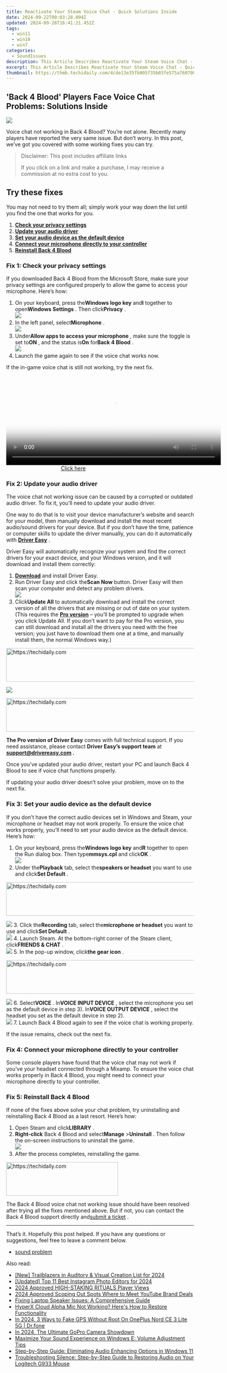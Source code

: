 ```yaml
---
title: Reactivate Your Steam Voice Chat - Quick Solutions Inside
date: 2024-09-22T00:03:28.094Z
updated: 2024-09-26T16:41:21.452Z
tags:
  - win11
  - win10
  - win7
categories:
  - SoundIssues
description: This Article Describes Reactivate Your Steam Voice Chat - Quick Solutions Inside
excerpt: This Article Describes Reactivate Your Steam Voice Chat - Quick Solutions Inside
thumbnail: https://thmb.techidaily.com/4cde13e35fb005f35b03fe575a760700ef2f31716bcebcb3bdb2d428b2778fad.jpg
---
```


## 'Back 4 Blood' Players Face Voice Chat Problems: Solutions Inside

![](https://images.drivereasy.com/wp-content/uploads/2021/10/back-4-blood.jpg)

 Voice chat not working in Back 4 Blood? You’re not alone. Recently many players have reported the very same issue. But don’t worry. In this post, we’ve got you covered with some working fixes you can try.

>  Disclaimer: This post includes affiliate links
>
>  If you click on a link and make a purchase, I may receive a commission at no extra cost to you.
>

## Try these fixes

 You may not need to try them all; simply work your way down the list until you find the one that works for you.

1. **[Check your privacy settings](https://tools.techidaily.com/drivereasy/download/)**
2. **[Update your audio driver](https://tools.techidaily.com/drivereasy/download/)**
3. **[Set your audio device as the default device](https://tools.techidaily.com/drivereasy/download/)**
4. **[Connect your microphone directly to your controller](https://tools.techidaily.com/drivereasy/download/)**
5. **[Reinstall Back 4 Blood](https://tools.techidaily.com/drivereasy/download/)**

### Fix 1: Check your privacy settings

 If you downloaded Back 4 Blood from the Microsoft Store, make sure your privacy settings are configured properly to allow the game to access your microphone. Here’s how:

1. On your keyboard, press the**Windows logo key** and**I** together to open**Windows Settings** . Then click**Privacy** .  
![](https://images.drivereasy.com/wp-content/uploads/2021/10/settings-privacy.jpg)
2. In the left panel, select**Microphone** .  
![](https://images.drivereasy.com/wp-content/uploads/2021/10/settings-privacy-microphone.jpg)
3. Under**Allow apps to access your microphone** , make sure the toggle is set to**ON** , and the status is**On** for**Back 4 Blood** .  
![](https://images.drivereasy.com/wp-content/uploads/2021/10/tun-on-allow-apps-to-access-your-microphone.jpg)
4. Launch the game again to see if the voice chat works now.

If the in-game voice chat is still not working, try the next fix.

<!-- affiliate ads begin -->
<span id="1983549">
					<video width="576" height="240" style="cursor:pointer"
           poster="//a.impactradius-go.com/display-clicktoplayimage/1983549.png"
           onclick="if(!this.playClicked){this.play();this.setAttribute('controls',true);this.playClicked=true;}">
	   <source src="//a.impactradius-go.com/display-ad/22993-1983549">
	   <img src="//a.impactradius-go.com/display-clicktoplayimage/1983549.png" style="border: none; height: 100%; width: 100%; object-fit: contain">
	</video>
	<div style="width:360px;text-align:center"><a href="javascript:window.open(decodeURIComponent('https%3A%2F%2Fhomestyler.sjv.io%2Fc%2F5597632%2F1983549%2F22993'), '_blank');void(0);">Click here</a></div>
</span>
<img height="0" width="0" src="https://imp.pxf.io/i/5597632/1983549/22993" style="position:absolute;visibility:hidden;" border="0" />
<!-- affiliate ads end -->

### Fix 2: Update your audio driver

 The voice chat not working issue can be caused by a corrupted or outdated audio driver. To fix it, you’ll need to update your audio driver.

 One way to do that is to visit your device manufacturer’s website and search for your model, then manually download and install the most recent audio/sound drivers for your device. But if you don’t have the time, patience or computer skills to update the driver manually, you can do it automatically with **[Driver Easy](https://tools.techidaily.com/drivereasy/download/)**  .

 Driver Easy will automatically recognize your system and find the correct drivers for your exact device, and your Windows version, and it will download and install them correctly:

1. **[Download](https://tools.techidaily.com/drivereasy/download/)**  and install Driver Easy.
2. Run Driver Easy and click the**Scan Now** button. Driver Easy will then scan your computer and detect any problem drivers.  
![](https://images.drivereasy.com/wp-content/uploads/2021/10/de-scan-audio.jpg)
3. Click**Update All** to automatically download and install the correct version of all the drivers that are missing or out of date on your system. (This requires the **[Pro version](https://tools.techidaily.com/drivereasy/download/)**  – you’ll be prompted to upgrade when you click Update All. If you don’t want to pay for the Pro version, you can still download and install all the drivers you need with the free version; you just have to download them one at a time, and manually install them, the normal Windows way.)  

<!-- affiliate ads begin -->
<a href="https://aligracehair.sjv.io/c/5597632/1880944/19272" target="_top" id="1880944">
  <img src="//a.impactradius-go.com/display-ad/19272-1880944" border="0" alt="https://techidaily.com" width="728" height="90"/>
</a>
<img height="0" width="0" src="https://aligracehair.sjv.io/i/5597632/1880944/19272" style="position:absolute;visibility:hidden;" border="0" />
<!-- affiliate ads end -->

![](https://images.drivereasy.com/wp-content/uploads/2021/10/de-update-all-realtek-audio.jpg)

<!-- affiliate ads begin -->
<a href="https://oneplusfr.sjv.io/c/5597632/1622438/14044" target="_top" id="1622438">
  <img src="//a.impactradius-go.com/display-ad/14044-1622438" border="0" alt="https://techidaily.com" width="728" height="90"/>
</a>
<img height="0" width="0" src="https://oneplusfr.sjv.io/i/5597632/1622438/14044" style="position:absolute;visibility:hidden;" border="0" />
<!-- affiliate ads end -->

**The Pro version of Driver Easy** comes with full technical support. If you need assistance, please contact **Driver Easy’s support team** at **[support@drivereasy.com](https://tools.techidaily.com/drivereasy/download/) .**

 Once you’ve updated your audio driver, restart your PC and launch Back 4 Blood to see if voice chat functions properly.

 If updating your audio driver doesn’t solve your problem, move on to the next fix.

### Fix 3: Set your audio device as the default device

 If you don’t have the correct audio devices set in Windows and Steam, your microphone or headset may not work properly. To ensure the voice chat works properly, you’ll need to set your audio device as the default device. Here’s how:

1. On your keyboard, press the**Windows logo key** and**R** together to open the Run dialog box. Then type**mmsys.cpl** and click**OK** .  
![](https://images.drivereasy.com/wp-content/uploads/2021/10/mmsys.cpl_.jpg)
2. Under the**Playback** tab, select the**speakers or headset** you want to use and click**Set Default** .  

<!-- affiliate ads begin -->
<a href="https://appsumo.8odi.net/c/5597632/2129741/7443" target="_top" id="2129741">
  <img src="//a.impactradius-go.com/display-ad/7443-2129741" border="0" alt="https://techidaily.com" width="728" height="90"/>
</a>
<img height="0" width="0" src="https://appsumo.8odi.net/i/5597632/2129741/7443" style="position:absolute;visibility:hidden;" border="0" />
<!-- affiliate ads end -->

![](https://images.drivereasy.com/wp-content/uploads/2021/09/headphones-set-default.jpg)
3. Click the**Recording** tab, select the**microphone or headset** you want to use and click**Set Default** .  
![](https://images.drivereasy.com/wp-content/uploads/2021/09/microphone-set-default.jpg)
4. Launch Steam. At the bottom-right corner of the Steam client, click**FRIENDS & CHAT** .  
![](https://images.drivereasy.com/wp-content/uploads/2021/10/b4b-friends-chat.jpg)
5. In the pop-up window, click**the gear icon** .  

<!-- affiliate ads begin -->
<a href="https://aligracehair.sjv.io/c/5597632/1925473/19272" target="_top" id="1925473">
  <img src="//a.impactradius-go.com/display-ad/19272-1925473" border="0" alt="https://techidaily.com" width="728" height="90"/>
</a>
<img height="0" width="0" src="https://aligracehair.sjv.io/i/5597632/1925473/19272" style="position:absolute;visibility:hidden;" border="0" />
<!-- affiliate ads end -->

![](https://images.drivereasy.com/wp-content/uploads/2021/10/friends-chat-gear.jpg)
6. Select**VOICE** . In**VOICE INPUT DEVICE** , select the microphone you set as the default device in step 3). In**VOICE OUTPUT DEVICE** , select the headset you set as the default device in step 2).  
![](https://images.drivereasy.com/wp-content/uploads/2021/10/steam-voice-set.jpg)
7. Launch Back 4 Blood again to see if the voice chat is working properly.

If the issue remains, check out the next fix.

### Fix 4: Connect your microphone directly to your controller

 Some console players have found that the voice chat may not work if you’ve your headset connected through a Mixamp. To ensure the voice chat works properly in Back 4 Blood, you might need to connect your microphone directly to your controller.

### Fix 5: Reinstall Back 4 Blood

 If none of the fixes above solve your chat problem, try uninstalling and reinstalling Back 4 Blood as a last resort. Here’s how:

1. Open Steam and click**LIBRARY** .
2. **Right-click** Back 4 Blood and select**Manage** \>**Uninstall** . Then follow the on-screen instructions to uninstall the game.  
![](https://images.drivereasy.com/wp-content/uploads/2021/10/b4b-uninstall-game.jpg)
3. After the process completes, reinstalling the game.

<!-- affiliate ads begin -->
<a href="https://aligracehair.sjv.io/c/5597632/2135356/19272" target="_top" id="2135356">
  <img src="//a.impactradius-go.com/display-ad/19272-2135356" border="0" alt="https://techidaily.com" width="300" height="90"/>
</a>
<img height="0" width="0" src="https://aligracehair.sjv.io/i/5597632/2135356/19272" style="position:absolute;visibility:hidden;" border="0" />
<!-- affiliate ads end -->

 The Back 4 Blood voice chat not working issue should have been resolved after trying all the fixes mentioned above. But if not, you can contact the Back 4 Blood support directly and[submit a ticket](https://go.wbgames.com/B4BHelp) .

---

 That’s it. Hopefully this post helped. If you have any questions or suggestions, feel free to leave a comment below.

* [sound problem](https://tools.techidaily.com/drivereasy/download/)

<ins class="adsbygoogle"
     style="display:block"
     data-ad-format="autorelaxed"
     data-ad-client="ca-pub-7571918770474297"
     data-ad-slot="1223367746"></ins>

<ins class="adsbygoogle"
     style="display:block"
     data-ad-client="ca-pub-7571918770474297"
     data-ad-slot="8358498916"
     data-ad-format="auto"
     data-full-width-responsive="true"></ins>

<span class="atpl-alsoreadstyle">Also read:</span>
<div><ul>
<li><a href="https://fox-cloud.techidaily.com/new-trailblazers-in-auditory-and-visual-creation-list-for-2024/"><u>[New] Trailblazers in Auditory & Visual Creation List for 2024</u></a></li>
<li><a href="https://instagram-videos.techidaily.com/updated-top-11-best-instagram-photo-editors-for-2024/"><u>[Updated] Top 11 Best Instagram Photo Editors for 2024</u></a></li>
<li><a href="https://some-techniques.techidaily.com/2024-approved-high-staking-rituals-player-views/"><u>2024 Approved HIGH-STAKING RITUALS Player Views</u></a></li>
<li><a href="https://youtube-lab.techidaily.com/approved-scoping-out-spots-where-to-meet-youtube-brand-deals/"><u>2024 Approved Scoping Out Spots Where to Meet YouTube Brand Deals</u></a></li>
<li><a href="https://sound-issues.techidaily.com/fixing-laptop-speaker-issues-a-comprehensive-guide/"><u>Fixing Laptop Speaker Issues: A Comprehensive Guide</u></a></li>
<li><a href="https://sound-issues.techidaily.com/1723016143821-hyperx-cloud-alpha-mic-not-working-heres-how-to-restore-functionality/"><u>HyperX Cloud Alpha Mic Not Working? Here's How to Restore Functionality</u></a></li>
<li><a href="https://change-location.techidaily.com/in-2024-3-ways-to-fake-gps-without-root-on-oneplus-nord-ce-3-lite-5g-drfone-by-drfone-virtual-android/"><u>In 2024, 3 Ways to Fake GPS Without Root On OnePlus Nord CE 3 Lite 5G | Dr.fone</u></a></li>
<li><a href="https://some-guidance.techidaily.com/in-2024-the-ultimate-gopro-camera-showdown/"><u>In 2024, The Ultimate GoPro Camera Showdown</u></a></li>
<li><a href="https://sound-issues.techidaily.com/maximize-your-sound-experience-on-windows-e-volume-adjustment-tips/"><u>Maximize Your Sound Experience on Windows E: Volume Adjustment Tips</u></a></li>
<li><a href="https://sound-issues.techidaily.com/step-by-step-guide-eliminating-audio-enhancing-options-in-windows-11/"><u>Step-by-Step Guide: Eliminating Audio Enhancing Options in Windows 11</u></a></li>
<li><a href="https://sound-issues.techidaily.com/troubleshooting-silence-step-by-step-guide-to-restoring-audio-on-your-logitech-g933-mouse/"><u>Troubleshooting Silence: Step-by-Step Guide to Restoring Audio on Your Logitech G933 Mouse</u></a></li>
</ul></div>

